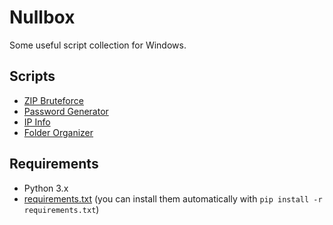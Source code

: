 # Nullbox
Some useful script collection for Windows.

## Scripts
- [ZIP Bruteforce](src/zip_brute.py)
- [Password Generator](src/passgen.py)
- [IP Info](src/ipinfo.py)
- [Folder Organizer](src/folder_organizer.py)

## Requirements
- Python 3.x  
- [requirements.txt](requirements.txt) (you can install them automatically with `pip install -r requirements.txt`)
